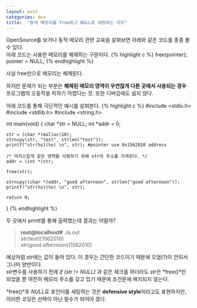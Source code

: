 ```yaml
---
layout: post
categories: dev 
title:  "동적 메모리를 free하고 NULL로 세팅하는 이유"
---
```


OpenSource를 보거나 동적 메모리 관련 교육을 살펴보면 아래와 같은 코드를 종종 볼 수 있다.  
아래 코드는 사용한 메모리를 해제하는 구문이다.
{% highlight c %}
free(pointer);
pointer = NULL;
{% endhighlight %}

사실 free만으로 메모리는 해제된다.  

하지만 문제가 되는 부분은 **해제된 메모리 영역이 우연찮게 다른 곳에서 사용되는 경우** 프로그램의 오동작을 피하기 어렵다는 것. 또한 디버깅에도 쉽지 않다.  

아래 코드를 통해 극단적인 예시를 살펴본다. 
{% highlight c %}
#include <stdio.h>
#include <stdlib.h>
#include <string.h>

int main(void)
{
    char *str = NULL;
    int *addr = 0;

    str = (char *)malloc(10);
    strncpy(str, "test", strlen("test"));
    printf("str(%s)(%x) \n", str); #pointer use 0x1562010 address

    /* 억지스럽게 같은 영역을 사용하기 위해 str의 주소를 가져온다. */
    addr = (int *)str;

    free(str);

    strncpy((char *)addr, "good afternoon", strlen("good afternoon"));
    printf("str(%s)(%x) \n", str);

    return 0;
}
{% endhighlight %}

두 곳에서 printf를 통해 출력했는데 결과는 어떨까? 
>**root@localhost#** ./a.out   
str(test)(1562010)   
str(good afternoon)(1562010)

예상처럼 *str*에는 값이 들어 있다. 이 경우는 간단한 코드이기 때문에  오염(?)이 안되서 그나마 양반이다.  
*str*변수를 사용하기 전에 *if (str != NULL)* 과 같은 체크를 하더라도  *str*은 *free()*만 되었을 뿐 여전히 메모리 주소를 갖고 있기 때문에 조건문에 매치되지 않는다.

*free()*후 *NULL*로 포인터를 세팅하는 것은 **defensive style**이라고도 표현하지만, 이러한 코딩은 선택이 아닌 필수가 되어야 겠다.
